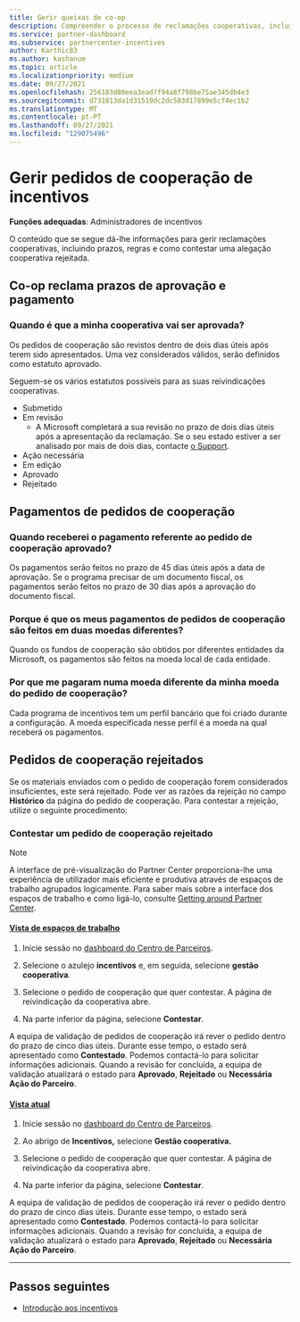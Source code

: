 ```yaml
---
title: Gerir queixas de co-op
description: Compreender o processo de reclamações cooperativas, incluindo prazos, questões cambiais e como contestar uma alegação de cooperação rejeitada.
ms.service: partner-dashboard
ms.subservice: partnercenter-incentives
author: Karthic83
ms.author: kashanum
ms.topic: article
ms.localizationpriority: medium
ms.date: 09/27/2021
ms.openlocfilehash: 256183d80eea3ead7f94a8f798be75ae345db4e3
ms.sourcegitcommit: d731813da1d31519dc2dc583d17899e5cf4ec1b2
ms.translationtype: MT
ms.contentlocale: pt-PT
ms.lasthandoff: 09/27/2021
ms.locfileid: "129075496"
---
```

# <a name="manage-incentives-co-op-claims"></a>Gerir pedidos de cooperação de incentivos

**Funções adequadas**: Administradores de incentivos

O conteúdo que se segue dá-lhe informações para gerir reclamações cooperativas, incluindo prazos, regras e como contestar uma alegação cooperativa rejeitada.

## <a name="co-op-claims-approval-and-payment-deadlines"></a>Co-op reclama prazos de aprovação e pagamento

### <a name="when-will-my-co-op-claim-be-approved"></a>Quando é que a minha cooperativa vai ser aprovada?

Os pedidos de cooperação são revistos dentro de dois dias úteis após terem sido apresentados. Uma vez considerados válidos, serão definidos como estatuto aprovado.  

Seguem-se os vários estatutos possíveis para as suas reivindicações cooperativas.

- Submetido
- Em revisão
  - A Microsoft completará a sua revisão no prazo de dois dias úteis após a apresentação da reclamação. Se o seu estado estiver a ser analisado por mais de dois dias, contacte [o Support](https://partner.microsoft.com/dashboard/support/incentives/servicerequests?category=incentives).
- Ação necessária
- Em edição
- Aprovado
- Rejeitado

## <a name="co-op-claim-payments"></a>Pagamentos de pedidos de cooperação

### <a name="when-will-i-get-the-payment-for-the-approved-co-op-claim"></a>Quando receberei o pagamento referente ao pedido de cooperação aprovado?

Os pagamentos serão feitos no prazo de 45 dias úteis após a data de aprovação. Se o programa precisar de um documento fiscal, os pagamentos serão feitos no prazo de 30 dias após a aprovação do documento fiscal.

### <a name="why-are-my-co-op-claim-payments-made-in-two-different-currencies"></a>Porque é que os meus pagamentos de pedidos de cooperação são feitos em duas moedas diferentes?

Quando os fundos de cooperação são obtidos por diferentes entidades da Microsoft, os pagamentos são feitos na moeda local de cada entidade.  

### <a name="why-was-i-paid-in-a-currency-other-than-my-co-op-claim-currency"></a>Por que me pagaram numa moeda diferente da minha moeda do pedido de cooperação?

Cada programa de incentivos tem um perfil bancário que foi criado durante a configuração. A moeda especificada nesse perfil é a moeda na qual receberá os pagamentos.

## <a name="rejected-co-op-claims"></a>Pedidos de cooperação rejeitados

Se os materiais enviados com o pedido de cooperação forem considerados insuficientes, este será rejeitado. Pode ver as razões da rejeição no campo **Histórico** da página do pedido de cooperação. Para contestar a rejeição, utilize o seguinte procedimento:

### <a name="dispute-a-rejected-co-op-claim"></a>Contestar um pedido de cooperação rejeitado

> [!NOTE]
> A interface de pré-visualização do Partner Center proporciona-lhe uma experiência de utilizador mais eficiente e produtiva através de espaços de trabalho agrupados logicamente. Para saber mais sobre a interface dos espaços de trabalho e como ligá-lo, consulte [Getting around Partner Center](get-around-partner-center.md#turn-workspaces-on-and-off).

#### <a name="workspaces-view"></a>[Vista de espaços de trabalho](#tab/workspaces-view)

1. Inicie sessão no [dashboard do Centro de Parceiros](https://partner.microsoft.com/dashboard/).

2. Selecione o azulejo **incentivos** e, em seguida, selecione **gestão cooperativa**.

3. Selecione o pedido de cooperação que quer contestar. A página de reivindicação da cooperativa abre.

4. Na parte inferior da página, selecione **Contestar**.

A equipa de validação de pedidos de cooperação irá rever o pedido dentro do prazo de cinco dias úteis. Durante esse tempo, o estado será apresentado como **Contestado**. Podemos contactá-lo para solicitar informações adicionais. Quando a revisão for concluída, a equipa de validação atualizará o estado para **Aprovado**, **Rejeitado** ou **Necessária Ação do Parceiro**.

#### <a name="current-view"></a>[Vista atual](#tab/current-view)

1. Inicie sessão no [dashboard do Centro de Parceiros](https://partner.microsoft.com/dashboard/).

2. Ao abrigo de **Incentivos,** selecione **Gestão cooperativa.**

3. Selecione o pedido de cooperação que quer contestar. A página de reivindicação da cooperativa abre.

4. Na parte inferior da página, selecione **Contestar**.

A equipa de validação de pedidos de cooperação irá rever o pedido dentro do prazo de cinco dias úteis. Durante esse tempo, o estado será apresentado como **Contestado**. Podemos contactá-lo para solicitar informações adicionais. Quando a revisão for concluída, a equipa de validação atualizará o estado para **Aprovado**, **Rejeitado** ou **Necessária Ação do Parceiro**.

* * *

## <a name="next-steps"></a>Passos seguintes

- [Introdução aos incentivos](incentives-get-started-intro.md)
